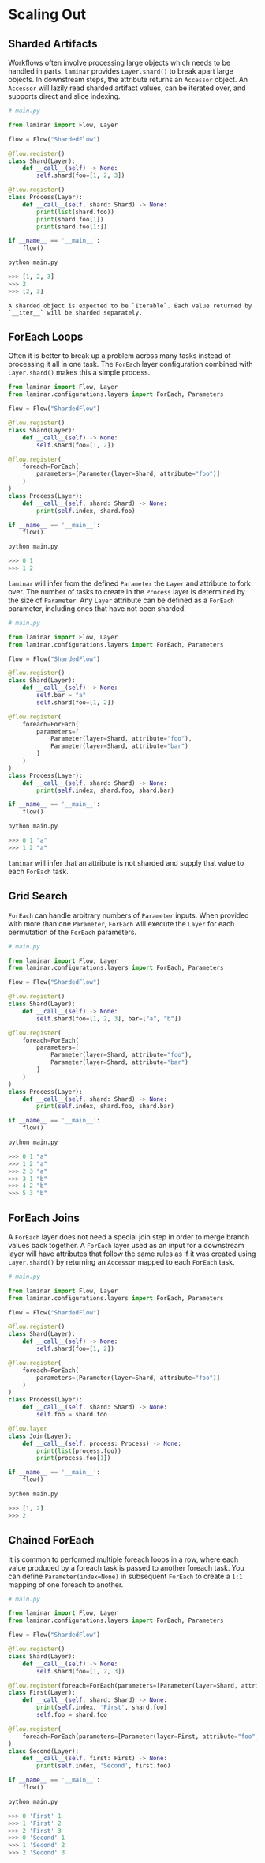 # Scaling Out

## Sharded Artifacts

Workflows often involve processing large objects which needs to be handled in parts. `laminar` provides `Layer.shard()` to break apart large objects. In downstream steps, the attribute returns an `Accessor` object. An `Accessor` will lazily read sharded artifact values, can be iterated over, and supports direct and slice indexing.

```python
# main.py

from laminar import Flow, Layer

flow = Flow("ShardedFlow")

@flow.register()
class Shard(Layer):
    def __call__(self) -> None:
        self.shard(foo=[1, 2, 3])

@flow.register()
class Process(Layer):
    def __call__(self, shard: Shard) -> None:
        print(list(shard.foo))
        print(shard.foo[1])
        print(shard.foo[1:])

if __name__ == '__main__':
    flow()
```

```python
python main.py

>>> [1, 2, 3]
>>> 2
>>> [2, 3]
```

```{note}
A sharded object is expected to be `Iterable`. Each value returned by `__iter__` will be sharded separately.
```

## ForEach Loops

Often it is better to break up a problem across many tasks instead of processing it all in one task. The `ForEach` layer configuration combined with `Layer.shard()` makes this a simple process.

```python
from laminar import Flow, Layer
from laminar.configurations.layers import ForEach, Parameters

flow = Flow("ShardedFlow")

@flow.register()
class Shard(Layer):
    def __call__(self) -> None:
        self.shard(foo=[1, 2])

@flow.register(
    foreach=ForEach(
        parameters=[Parameter(layer=Shard, attribute="foo")]
    )
)
class Process(Layer):
    def __call__(self, shard: Shard) -> None:
        print(self.index, shard.foo)

if __name__ == '__main__':
    flow()
```

```python
python main.py

>>> 0 1
>>> 1 2
```

`laminar` will infer from the defined `Parameter` the `Layer` and attribute to fork over. The number of tasks to create in the `Process` layer is determined by the size of `Parameter`. Any `Layer` attribute can be defined as a `ForEach` parameter, including ones that have not been
sharded.

```python
# main.py

from laminar import Flow, Layer
from laminar.configurations.layers import ForEach, Parameters

flow = Flow("ShardedFlow")

@flow.register()
class Shard(Layer):
    def __call__(self) -> None:
        self.bar = "a"
        self.shard(foo=[1, 2])

@flow.register(
    foreach=ForEach(
        parameters=[
            Parameter(layer=Shard, attribute="foo"),
            Parameter(layer=Shard, attribute="bar")
        ]
    )
)
class Process(Layer):
    def __call__(self, shard: Shard) -> None:
        print(self.index, shard.foo, shard.bar)

if __name__ == '__main__':
    flow()
```

```python
python main.py

>>> 0 1 "a"
>>> 1 2 "a"
```

`laminar` will infer that an attribute is not sharded and supply that value to each `ForEach` task.

## Grid Search

`ForEach` can handle arbitrary numbers of `Parameter` inputs. When provided with more than one `Parameter`, `ForEach` will execute the `Layer` for each permutation of the `ForEach` parameters.

```python
# main.py

from laminar import Flow, Layer
from laminar.configurations.layers import ForEach, Parameters

flow = Flow("ShardedFlow")

@flow.register()
class Shard(Layer):
    def __call__(self) -> None:
        self.shard(foo=[1, 2, 3], bar=["a", "b"])

@flow.register(
    foreach=ForEach(
        parameters=[
            Parameter(layer=Shard, attribute="foo"),
            Parameter(layer=Shard, attribute="bar")
        ]
    )
)
class Process(Layer):
    def __call__(self, shard: Shard) -> None:
        print(self.index, shard.foo, shard.bar)

if __name__ == '__main__':
    flow()
```

```python
python main.py

>>> 0 1 "a"
>>> 1 2 "a"
>>> 2 3 "a"
>>> 3 1 "b"
>>> 4 2 "b"
>>> 5 3 "b"
```

## ForEach Joins

A `ForEach` layer does not need a special join step in order to merge branch values back together. A `ForEach` layer used as an input for a downstream layer will have attributes that follow the same rules as if it was created using `Layer.shard()` by returning an `Accessor` mapped to each `ForEach` task.

```python
# main.py

from laminar import Flow, Layer
from laminar.configurations.layers import ForEach, Parameters

flow = Flow("ShardedFlow")

@flow.register()
class Shard(Layer):
    def __call__(self) -> None:
        self.shard(foo=[1, 2])

@flow.register(
    foreach=ForEach(
        parameters=[Parameter(layer=Shard, attribute="foo")]
    )
)
class Process(Layer):
    def __call__(self, shard: Shard) -> None:
        self.foo = shard.foo

@flow.layer
class Join(Layer):
    def __call__(self, process: Process) -> None:
        print(list(process.foo))
        print(process.foo[1])

if __name__ == '__main__':
    flow()
```

```python
python main.py

>>> [1, 2]
>>> 2
```

## Chained ForEach

It is common to performed multiple foreach loops in a row, where each value produced by a foreach task is passed to another foreach task. You can define `Parameter(index=None)` in subsequent `ForEach` to create a `1:1` mapping of one foreach to another.

```python
# main.py

from laminar import Flow, Layer
from laminar.configurations.layers import ForEach, Parameters

flow = Flow("ShardedFlow")

@flow.register()
class Shard(Layer):
    def __call__(self) -> None:
        self.shard(foo=[1, 2, 3])

@flow.register(foreach=ForEach(parameters=[Parameter(layer=Shard, attribute="foo")]))
class First(Layer):
    def __call__(self, shard: Shard) -> None:
        print(self.index, 'First', shard.foo)
        self.foo = shard.foo

@flow.register(
    foreach=ForEach(parameters=[Parameter(layer=First, attribute="foo", index=None)])
)
class Second(Layer):
    def __call__(self, first: First) -> None:
        print(self.index, 'Second', first.foo)

if __name__ == '__main__':
    flow()
```

```python
python main.py

>>> 0 'First' 1
>>> 1 'First' 2
>>> 2 'First' 3
>>> 0 'Second' 1
>>> 1 'Second' 2
>>> 2 'Second' 3
```

